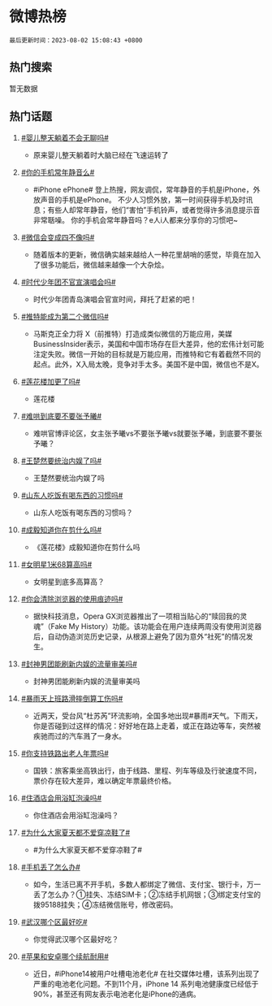 # 微博热榜

`最后更新时间：2023-08-02 15:08:43 +0800`

## 热门搜索

暂无数据

## 热门话题

1. [#婴儿整天躺着不会无聊吗#](https://m.weibo.cn/search?containerid=231522type%3D1%26t%3D10%26q%3D%23%E5%A9%B4%E5%84%BF%E6%95%B4%E5%A4%A9%E8%BA%BA%E7%9D%80%E4%B8%8D%E4%BC%9A%E6%97%A0%E8%81%8A%E5%90%97%23&stream_entry_id=128&isnewpage=1&extparam=seat%3D1%26lcate%3D5004%26dgr%3D0%26c_type%3D128%26cate%3D5004%26pos%3D1-0-0%26unitid%3D1690941450166%26display_time%3D1690960123%26pre_seqid%3D169096012341202264917&luicode=10000011&lfid=231648_-_4)
    - 原来婴儿整天躺着时大脑已经在飞速运转了

1. [#你的手机常年静音么#](https://m.weibo.cn/search?containerid=231522type%3D1%26t%3D10%26q%3D%23%E4%BD%A0%E7%9A%84%E6%89%8B%E6%9C%BA%E5%B8%B8%E5%B9%B4%E9%9D%99%E9%9F%B3%E4%B9%88%23&stream_entry_id=128&isnewpage=1&extparam=seat%3D1%26lcate%3D5004%26dgr%3D0%26c_type%3D128%26cate%3D5004%26pos%3D1-0-1%26unitid%3D1690862853575%26display_time%3D1690960123%26pre_seqid%3D169096012341202264917&luicode=10000011&lfid=231648_-_4)
    - #iPhone ePhone# 登上热搜，网友调侃，常年静音的手机是iPhone，外放声音的手机是ePhone。
不少人习惯外放，第一时间获得手机及时讯息；有些人却常年静音，他们“害怕”手机铃声，或者觉得许多消息提示音非常聒噪。
你的手机会常年静音吗？e人i人都来分享你的习惯吧~

1. [#微信会变成四不像吗#](https://m.weibo.cn/search?containerid=231522type%3D1%26t%3D10%26q%3D%23%E5%BE%AE%E4%BF%A1%E4%BC%9A%E5%8F%98%E6%88%90%E5%9B%9B%E4%B8%8D%E5%83%8F%E5%90%97%23&stream_entry_id=128&isnewpage=1&extparam=seat%3D1%26lcate%3D5004%26dgr%3D0%26c_type%3D128%26cate%3D5004%26pos%3D1-0-2%26unitid%3D1690947448927%26display_time%3D1690960123%26pre_seqid%3D169096012341202264917&luicode=10000011&lfid=231648_-_4)
    - 随着版本的更新，微信确实越来越给人一种花里胡哨的感觉，毕竟在加入了很多功能后，微信越来越像一个大杂烩。

1. [#时代少年团不官宣演唱会吗#](https://m.weibo.cn/search?containerid=231522type%3D1%26t%3D10%26q%3D%23%E6%97%B6%E4%BB%A3%E5%B0%91%E5%B9%B4%E5%9B%A2%E4%B8%8D%E5%AE%98%E5%AE%A3%E6%BC%94%E5%94%B1%E4%BC%9A%E5%90%97%23&stream_entry_id=128&isnewpage=1&extparam=seat%3D1%26lcate%3D5004%26dgr%3D0%26c_type%3D128%26cate%3D5004%26pos%3D1-0-3%26unitid%3D1690852333823%26display_time%3D1690960123%26pre_seqid%3D169096012341202264917&luicode=10000011&lfid=231648_-_4)
    - 时代少年团青岛演唱会官宣时间，拜托了赶紧的吧！ ​​​

1. [#推特能成为第二个微信吗#](https://m.weibo.cn/search?containerid=231522type%3D1%26t%3D10%26q%3D%23%E6%8E%A8%E7%89%B9%E8%83%BD%E6%88%90%E4%B8%BA%E7%AC%AC%E4%BA%8C%E4%B8%AA%E5%BE%AE%E4%BF%A1%E5%90%97%23&stream_entry_id=128&isnewpage=1&extparam=seat%3D1%26lcate%3D5004%26dgr%3D0%26c_type%3D128%26cate%3D5004%26pos%3D1-0-4%26unitid%3D1690946556091%26display_time%3D1690960123%26pre_seqid%3D169096012341202264917&luicode=10000011&lfid=231648_-_4)
    - 马斯克正全力将 X（前推特）打造成类似微信的万能应用，美媒BusinessInsider表示，美国和中国市场存在巨大差异，他的宏伟计划可能注定失败。微信一开始的目标就是万能应用，而推特和它有着截然不同的起点。此外，X入局太晚，竞争对手太多。美国不是中国，微信也不是X。

1. [#莲花楼加更了吗#](https://m.weibo.cn/search?containerid=231522type%3D1%26t%3D10%26q%3D%23%E8%8E%B2%E8%8A%B1%E6%A5%BC%E5%8A%A0%E6%9B%B4%E4%BA%86%E5%90%97%23&stream_entry_id=128&isnewpage=1&extparam=seat%3D1%26lcate%3D5004%26dgr%3D0%26c_type%3D128%26cate%3D5004%26pos%3D1-0-5%26unitid%3D1690871573720%26display_time%3D1690960123%26pre_seqid%3D169096012341202264917&luicode=10000011&lfid=231648_-_4)
    - 莲花楼

1. [#难哄到底要不要张予曦#](https://m.weibo.cn/search?containerid=231522type%3D1%26t%3D10%26q%3D%23%E9%9A%BE%E5%93%84%E5%88%B0%E5%BA%95%E8%A6%81%E4%B8%8D%E8%A6%81%E5%BC%A0%E4%BA%88%E6%9B%A6%23&stream_entry_id=128&isnewpage=1&extparam=seat%3D1%26lcate%3D5004%26dgr%3D0%26c_type%3D128%26cate%3D5004%26pos%3D1-0-6%26unitid%3D1690954343969%26display_time%3D1690960123%26pre_seqid%3D169096012341202264917&luicode=10000011&lfid=231648_-_4)
    - 难哄官博评论区，女主张予曦vs不要张予曦vs就要张予曦，到底要不要张予曦？

1. [#王楚然要统治内娱了吗#](https://m.weibo.cn/search?containerid=231522type%3D1%26t%3D10%26q%3D%23%E7%8E%8B%E6%A5%9A%E7%84%B6%E8%A6%81%E7%BB%9F%E6%B2%BB%E5%86%85%E5%A8%B1%E4%BA%86%E5%90%97%23&stream_entry_id=128&isnewpage=1&extparam=seat%3D1%26lcate%3D5004%26dgr%3D0%26c_type%3D128%26cate%3D5004%26pos%3D1-0-7%26unitid%3D1690894655189%26display_time%3D1690960123%26pre_seqid%3D169096012341202264917&luicode=10000011&lfid=231648_-_4)
    - 王楚然要统治内娱了吗

1. [#山东人吃饭有喝东西的习惯吗#](https://m.weibo.cn/search?containerid=231522type%3D1%26t%3D10%26q%3D%23%E5%B1%B1%E4%B8%9C%E4%BA%BA%E5%90%83%E9%A5%AD%E6%9C%89%E5%96%9D%E4%B8%9C%E8%A5%BF%E7%9A%84%E4%B9%A0%E6%83%AF%E5%90%97%23&stream_entry_id=128&isnewpage=1&extparam=seat%3D1%26lcate%3D5004%26dgr%3D0%26c_type%3D128%26cate%3D5004%26pos%3D1-0-8%26unitid%3D1690892857433%26display_time%3D1690960123%26pre_seqid%3D169096012341202264917&luicode=10000011&lfid=231648_-_4)
    - 山东人吃饭有喝东西的习惯吗？

1. [#成毅知道你在剪什么吗#](https://m.weibo.cn/search?containerid=231522type%3D1%26t%3D10%26q%3D%23%E6%88%90%E6%AF%85%E7%9F%A5%E9%81%93%E4%BD%A0%E5%9C%A8%E5%89%AA%E4%BB%80%E4%B9%88%E5%90%97%23&stream_entry_id=128&isnewpage=1&extparam=seat%3D1%26lcate%3D5004%26dgr%3D0%26c_type%3D128%26cate%3D5004%26pos%3D1-0-9%26unitid%3D1690921310934%26display_time%3D1690960123%26pre_seqid%3D169096012341202264917&luicode=10000011&lfid=231648_-_4)
    - 《莲花楼》成毅知道你在剪什么吗

1. [#女明星1米68算高吗#](https://m.weibo.cn/search?containerid=231522type%3D1%26t%3D10%26q%3D%23%E5%A5%B3%E6%98%8E%E6%98%9F1%E7%B1%B368%E7%AE%97%E9%AB%98%E5%90%97%23&stream_entry_id=128&isnewpage=1&extparam=seat%3D1%26lcate%3D5004%26dgr%3D0%26c_type%3D128%26cate%3D5004%26pos%3D1-0-10%26unitid%3D1690796222630%26display_time%3D1690960123%26pre_seqid%3D169096012341202264917&luicode=10000011&lfid=231648_-_4)
    - 女明星到底多高算高？

1. [#你会清除浏览器的使用痕迹吗#](https://m.weibo.cn/search?containerid=231522type%3D1%26t%3D10%26q%3D%23%E4%BD%A0%E4%BC%9A%E6%B8%85%E9%99%A4%E6%B5%8F%E8%A7%88%E5%99%A8%E7%9A%84%E4%BD%BF%E7%94%A8%E7%97%95%E8%BF%B9%E5%90%97%23&stream_entry_id=128&isnewpage=1&extparam=seat%3D1%26lcate%3D5004%26dgr%3D0%26c_type%3D128%26cate%3D5004%26pos%3D1-0-11%26unitid%3D1690788150667%26display_time%3D1690960123%26pre_seqid%3D169096012341202264917&luicode=10000011&lfid=231648_-_4)
    - 据快科技消息，Opera GX浏览器推出了一项相当贴心的“赎回我的灵魂”（Fake My History）功能。该功能会在用户连续两周没有使用浏览器后，自动伪造浏览历史记录，从根源上避免了因为意外“社死”的情况发生。

1. [#封神男团能刷新内娱的流量审美吗#](https://m.weibo.cn/search?containerid=231522type%3D1%26t%3D10%26q%3D%23%E5%B0%81%E7%A5%9E%E7%94%B7%E5%9B%A2%E8%83%BD%E5%88%B7%E6%96%B0%E5%86%85%E5%A8%B1%E7%9A%84%E6%B5%81%E9%87%8F%E5%AE%A1%E7%BE%8E%E5%90%97%23&stream_entry_id=128&isnewpage=1&extparam=seat%3D1%26lcate%3D5004%26dgr%3D0%26c_type%3D128%26cate%3D5004%26pos%3D1-0-12%26unitid%3D1690876973007%26display_time%3D1690960123%26pre_seqid%3D169096012341202264917&luicode=10000011&lfid=231648_-_4)
    - 封神男团能刷新内娱的流量审美吗

1. [#暴雨天上班路滑摔倒算工伤吗#](https://m.weibo.cn/search?containerid=231522type%3D1%26t%3D10%26q%3D%23%E6%9A%B4%E9%9B%A8%E5%A4%A9%E4%B8%8A%E7%8F%AD%E8%B7%AF%E6%BB%91%E6%91%94%E5%80%92%E7%AE%97%E5%B7%A5%E4%BC%A4%E5%90%97%23&stream_entry_id=128&isnewpage=1&extparam=seat%3D1%26lcate%3D5004%26dgr%3D0%26c_type%3D128%26cate%3D5004%26pos%3D1-0-13%26unitid%3D1690800780484%26display_time%3D1690960123%26pre_seqid%3D169096012341202264917&luicode=10000011&lfid=231648_-_4)
    - 近两天，受台风“杜苏芮”环流影响，全国多地出现#暴雨#天气。下雨天，你是否碰到过这样的情况：好好地在路上走着，或正在路边等车，突然被疾驰而过的汽车溅了一身水。

1. [#你支持铁路出老人年票吗#](https://m.weibo.cn/search?containerid=231522type%3D1%26t%3D10%26q%3D%23%E4%BD%A0%E6%94%AF%E6%8C%81%E9%93%81%E8%B7%AF%E5%87%BA%E8%80%81%E4%BA%BA%E5%B9%B4%E7%A5%A8%E5%90%97%23&stream_entry_id=128&isnewpage=1&extparam=seat%3D1%26lcate%3D5004%26dgr%3D0%26c_type%3D128%26cate%3D5004%26pos%3D1-0-14%26unitid%3D1690951044843%26display_time%3D1690960123%26pre_seqid%3D169096012341202264917&luicode=10000011&lfid=231648_-_4)
    - 国铁：旅客乘坐高铁出行，由于线路、里程、列车等级及行驶速度不同，票价存在较大差异，难以确定年票最终价格。  ​​​

1. [#住酒店会用浴缸泡澡吗#](https://m.weibo.cn/search?containerid=231522type%3D1%26t%3D10%26q%3D%23%E4%BD%8F%E9%85%92%E5%BA%97%E4%BC%9A%E7%94%A8%E6%B5%B4%E7%BC%B8%E6%B3%A1%E6%BE%A1%E5%90%97%23&stream_entry_id=128&isnewpage=1&extparam=seat%3D1%26lcate%3D5004%26dgr%3D0%26c_type%3D128%26cate%3D5004%26pos%3D1-0-15%26unitid%3D1690936632532%26display_time%3D1690960123%26pre_seqid%3D169096012341202264917&luicode=10000011&lfid=231648_-_4)
    - 你住酒店会用浴缸泡澡吗？

1. [#为什么大家夏天都不爱穿凉鞋了#](https://m.weibo.cn/search?containerid=231522type%3D1%26t%3D10%26q%3D%23%E4%B8%BA%E4%BB%80%E4%B9%88%E5%A4%A7%E5%AE%B6%E5%A4%8F%E5%A4%A9%E9%83%BD%E4%B8%8D%E7%88%B1%E7%A9%BF%E5%87%89%E9%9E%8B%E4%BA%86%23&stream_entry_id=128&isnewpage=1&extparam=seat%3D1%26lcate%3D5004%26dgr%3D0%26c_type%3D128%26cate%3D5004%26pos%3D1-0-16%26unitid%3D1690933356665%26display_time%3D1690960123%26pre_seqid%3D169096012341202264917&luicode=10000011&lfid=231648_-_4)
    - #为什么大家夏天都不爱穿凉鞋了#

1. [#手机丢了怎么办#](https://m.weibo.cn/search?containerid=231522type%3D1%26t%3D10%26q%3D%23%E6%89%8B%E6%9C%BA%E4%B8%A2%E4%BA%86%E6%80%8E%E4%B9%88%E5%8A%9E%23&stream_entry_id=128&isnewpage=1&extparam=seat%3D1%26lcate%3D5004%26dgr%3D0%26c_type%3D128%26cate%3D5004%26pos%3D1-0-17%26unitid%3D1690903688725%26display_time%3D1690960123%26pre_seqid%3D169096012341202264917&luicode=10000011&lfid=231648_-_4)
    - 如今，生活已离不开手机，多数人都绑定了微信、支付宝、银行卡，万一丢了怎么办？①挂失、冻结SIM卡；②冻结手机网银；③绑定支付宝的拨95188挂失；④冻结微信账号，修改密码。

1. [#武汉哪个区最好吃#](https://m.weibo.cn/search?containerid=231522type%3D1%26t%3D10%26q%3D%23%E6%AD%A6%E6%B1%89%E5%93%AA%E4%B8%AA%E5%8C%BA%E6%9C%80%E5%A5%BD%E5%90%83%23&stream_entry_id=128&isnewpage=1&extparam=seat%3D1%26lcate%3D5004%26dgr%3D0%26c_type%3D128%26cate%3D5004%26pos%3D1-0-18%26unitid%3D1690902759204%26display_time%3D1690960123%26pre_seqid%3D169096012341202264917&luicode=10000011&lfid=231648_-_4)
    - 你觉得武汉哪个区最好吃？

1. [#苹果和安卓哪个续航耐用#](https://m.weibo.cn/search?containerid=231522type%3D1%26t%3D10%26q%3D%23%E8%8B%B9%E6%9E%9C%E5%92%8C%E5%AE%89%E5%8D%93%E5%93%AA%E4%B8%AA%E7%BB%AD%E8%88%AA%E8%80%90%E7%94%A8%23&stream_entry_id=128&isnewpage=1&extparam=seat%3D1%26lcate%3D5004%26dgr%3D0%26c_type%3D128%26cate%3D5004%26pos%3D1-0-19%26unitid%3D1690946564625%26display_time%3D1690960123%26pre_seqid%3D169096012341202264917&luicode=10000011&lfid=231648_-_4)
    - 近日，#iPhone14被用户吐槽电池老化# 在社交媒体吐槽，该系列出现了严重的电池老化问题。不到11个月，iPhone 14 系列电池健康度已经低于 90%，甚至还有网友表示电池老化是iPhone的通病。


